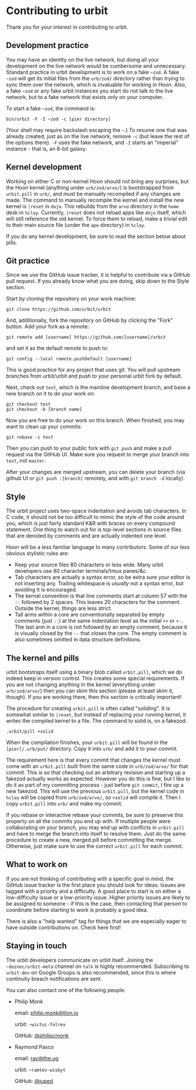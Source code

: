 # Contributing to urbit

Thank you for your interest in contributing to urbit.

## Development practice

You may have an identity on the live network, but doing all your
development on the live network would be cumbersome and unnecessary.
Standard practice in urbit development is to work on a fake `~zod`. A
fake `~zod` will get its initial files from the `urb/zod/` directory
rather than trying to sync them over the network, which is invaluable
for working in Hoon. Also, a fake `~zod` or any fake urbit instances you
start do not talk to the live network, but to a fake network that exists
only on your computer.

To start a fake `~zod`, the command is:

    bin/urbit -F -I ~zod -c [pier directory]

(Your shell may require backslash escaping the `~`.) To resume one
that was already created, just as on the live network, remove `-c` (but
leave the rest of the options there). `-F` uses the fake network, and
`-I` starts an "imperial" instance - that is, an 8-bit galaxy.

## Kernel development

Working on either C or non-kernel Hoon should not bring any surprises,
but the Hoon kernel (anything under `urb/zod/arvo/`) is bootstrapped
from `urbit.pill` in `urb/`, and must be manually recompiled if any
changes are made. The command to manually recompile the kernel and
install the new kernel is `|reset` in `dojo`.  This rebuilds from the
`arvo` directory in the `home` desk in `%clay`.  Currently, `|reset`
does not reload apps like `dojo` itself, which will still reference the
old kernel. To force them to reload, make a trivial edit to their main
source file (under the `ape` directory) in `%clay`.

If you do any kernel development, be sure to read the section below about
pills.

## Git practice

Since we use the GitHub issue tracker, it is helpful to contribute via a
GitHub pull request. If you already know what you are doing, skip down
to the Style section.

Start by cloning the repository on your work machine:

    git clone https://github.com/urbit/urbit

And, additionally, fork the repository on GitHub by clicking the "Fork"
button. Add your fork as a remote:

    git remote add [username] https://github.com/[username]/urbit

and set it as the default remote to push to:

    git config --local remote.pushDefault [username]

This is good practice for any project that uses git. You will pull
upstream branches from urbit/urbit and push to your personal urbit fork
by default.

Next, check out `test`, which is the mainline development branch, and
base a new branch on it to do your work on:

    git checkout test
    git checkout -b [branch name]

Now you are free to do your work on this branch. When finished, you may
want to clean up your commits:

    git rebase -i test

Then you can push to your public fork with `git push` and make a pull
request via the GitHub UI. Make sure you request to merge your branch
into `test`, not `master`.

After your changes are merged upstream, you can delete your branch (via
github UI or `git push :[branch]` remotely, and with `git branch -d`
locally).

## Style

The urbit project uses two-space indentation and avoids tab characters.
In C code, it should not be too difficult to mimic the style of the code
around you, which is just fairly standard K&R with braces on every
compound statement. One thing to watch out for is top-level sections in
source files that are denoted by comments and are actually indented one
level.

Hoon will be a less familiar language to many contributors. Some of our
less obvious stylistic rules are:

-   Keep your source files 80 characters or less wide. Many urbit
    developers use 80 character terminals/tmux panes/&c.
-   Tab characters are actually a syntax error, so be extra sure your
    editor is not inserting any. Trailing whitespace is *usually* not a
    syntax error, but avoiding it is encouraged.
-   The kernel convention is that line comments start at column 57 with
    the `::` followed by 2 spaces. This leaves 20 characters for the
    comment.  Outside the kernel, things are less strict.
-   Tall arms within a core are conventionally separated by empty comments
    (just `::`) at the same indentation level as the initial `++` or `+-`.
    The last arm in a core is not followed by an empty comment, because it
    is visually closed by the `--` that closes the core. The empty comment
    is also sometimes omitted in data structure definitions.

## The kernel and pills

urbit bootstraps itself using a binary blob called `urbit.pill`, which
we do indeed keep in version control. This creates some special
requirements. If you are not changing anything in the kernel (everything
under `urb/zod/arvo/`) then you can skim this section (please at least
skim it, though). If you are working there, then this section is
critically important!

The procedure for creating `urbit.pill` is often called "soliding". It
is somewhat similar to `|reset`, but instead of replacing your running
kernel, it writes the compiled kernel to a file. The command to solid
is, on a fakezod:

    .urbit/pill +solid

When the compilation finishes, your `urbit.pill` will be found in the
`[pier]/.urb/put/` directory. Copy it into `urb/` and add it to your
commit.

The requirement here is that every commit that changes the kernel must
come with an `urbit.pill` built from the same code in `urb/zod/arvo/`
for that commit. This is so that checking out an arbitrary revision and
starting up a fakezod actually works as expected. However you do this is
fine, but I like to do it as part of my committing process - just before
`git commit`, I fire up a new fakezod. This will use the previous
`urbit.pill`, but the kernel code in `%clay` will be copied from
`urb/zod/arvo/`, so `+solid` will compile it. Then I copy `urbit.pill`
into `urb/` and make my commit.

If you rebase or interactive rebase your commits, be sure to preserve
this property on all the commits you end up with. If multiple people
were collaborating on your branch, you may end up with conflicts in
`urbit.pill` and have to merge the branch into itself to resolve them.
Just do the same procedure to create a new, merged pill before
committing the merge. Otherwise, just make sure to use the correct
`urbit.pill` for each commit.

## What to work on

If you are not thinking of contributing with a specific goal in mind,
the GitHub issue tracker is the first place you should look for ideas.
Issues are tagged with a priority and a difficulty. A good place to
start is on either a low-difficulty issue or a low-priority issue.
Higher priority issues are likely to be assigned to someone - if this is
the case, then contacting that person to coordinate before starting to
work is probably a good idea.

There is also a "help wanted" tag for things that we are especially
eager to have outside contributions on. Check here first!

## Staying in touch

The urbit developers communicate on urbit itself. Joining the
`~doznec/urbit-meta` channel on `talk` is highly recommended.
Subscribing to `urbit-dev` on Google Groups is also recommended, since
this is where continuity breach notifications are sent.

You can also contact one of the following people:

-   Philip Monk

    email: philip.monk@tlon.io

    urbit: `~wictuc-folrex`

    GitHub: [@philipcmonk](https://github.com/philipcmonk/)

-   Raymond Pasco

    email: ray@the.ug

    urbit: `~ramtev-wisbyt`

    GitHub: [@juped](https://github.com/juped/)
